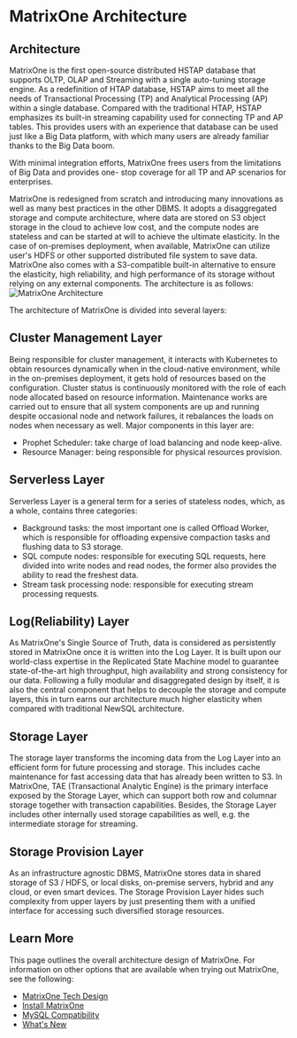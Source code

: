 # **MatrixOne Architecture**

## **Architecture**

MatrixOne is the first open-source distributed HSTAP database that supports OLTP, OLAP and Streaming with a single
auto-tuning storage engine.
As a redefinition of HTAP database, HSTAP aims to meet all the needs of Transactional Processing (TP) and Analytical
Processing (AP) within a single database. Compared with the traditional HTAP, HSTAP emphasizes its built-in streaming
capability used for connecting TP and AP tables. This provides users with an experience that database can be used just
like a Big Data platform, with which many users are already familiar thanks to the Big Data boom.

With minimal integration efforts, MatrixOne frees users from the limitations of Big Data and provides one-
stop coverage for all TP and AP scenarios for enterprises.

MatrixOne is redesigned from scratch and introducing many innovations as well as many best practices in the other DBMS.
It adopts a disaggregated storage and compute architecture, where data are stored on S3 object storage in the cloud to
achieve low cost, and the compute nodes are stateless and can be started at will to achieve the ultimate elasticity. In
the case of on-premises deployment, when available, MatrixOne can utilize user's HDFS or other supported distributed
file system to save data. MatrixOne also comes with a S3-compatible built-in alternative to ensure the elasticity, high
reliability, and high performance of its storage without relying on any external components. The architecture is as
follows:
![MatrixOne Architecture](https://github.com/matrixorigin/artwork/blob/main/docs/overview/matrixone_new_arch.png?raw=true)

The architecture of MatrixOne is divided into several layers:

## **Cluster Management Layer**

Being responsible for cluster management, it interacts with Kubernetes to obtain resources dynamically when in the
cloud-native environment, while in the on-premises deployment, it gets hold of resources based on the configuration.
Cluster status is continuously monitored with the role of each node allocated based on resource information. Maintenance
works are carried out to ensure that all system components are up and running despite occasional node and network
failures, it rebalances the loads on nodes when necessary as well. Major components in this layer are:

* Prophet Scheduler: take charge of load balancing and node keep-alive.
* Resource Manager: being responsible for physical resources provision.

## **Serverless Layer**

Serverless Layer is a general term for a series of stateless nodes, which, as a whole, contains three categories:

* Background tasks: the most important one is called Offload Worker, which is responsible for offloading expensive
  compaction tasks and flushing data to S3 storage.
* SQL compute nodes: responsible for executing SQL requests, here divided into write nodes and read nodes, the former
  also provides the ability to read the freshest data.
* Stream task processing node: responsible for executing stream processing requests.

## **Log(Reliability) Layer**

As MatrixOne's Single Source of Truth, data is considered as persistently stored in MatrixOne once it is written into
the Log Layer. It is built upon our world-class expertise in the Replicated State Machine model to guarantee
state-of-the-art high throughput, high availability and strong consistency for our data. Following a fully modular and
disaggregated design by itself, it is also the central component that helps to decouple the storage and compute layers,
this in turn earns our architecture much higher elasticity when compared with traditional NewSQL architecture.

## **Storage Layer**

The storage layer transforms the incoming data from the Log Layer into an efficient form for future processing and
storage. This includes cache maintenance for fast accessing data that has already been written to S3. In MatrixOne,
TAE (Transactional Analytic Engine) is the primary interface exposed by the Storage Layer, which can support both row
and columnar storage together with transaction capabilities. Besides, the Storage Layer includes other internally used
storage capabilities as well, e.g. the intermediate storage for streaming.

## **Storage Provision Layer**

As an infrastructure agnostic DBMS, MatrixOne stores data in shared storage of S3 / HDFS, or local disks, on-premise
servers, hybrid and any cloud, or even smart devices. The Storage Provision Layer hides such complexity from upper
layers by just presenting them with a unified interface for accessing such diversified storage resources.

## **Learn More**

This page outlines the overall architecture design of MatrixOne. For information on other options that are available
when trying out MatrixOne, see the following:

* [MatrixOne Tech Design](MatrixOne-Tech-Design/matrixone-techdesign.md)
* [Install MatrixOne](../Get-Started/install-standalone-matrixone.md)
* [MySQL Compatibility](mysql-compatibility.md)
* [What's New](whats-new.md)